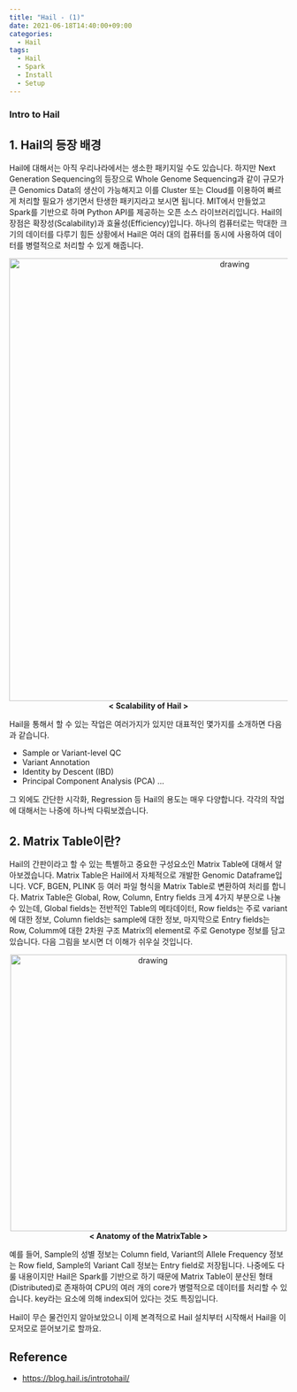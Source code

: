 ```yaml
---
title: "Hail - (1)"
date: 2021-06-18T14:40:00+09:00
categories:
  - Hail
tags:
  - Hail
  - Spark
  - Install
  - Setup
---
```


### Intro to Hail

## 1. Hail의 등장 배경

Hail에 대해서는 아직 우리나라에서는 생소한 패키지일 수도 있습니다. 하지만 Next Generation Sequencing의 등장으로 Whole Genome Sequencing과 같이 규모가 큰 Genomics Data의 생산이 가능해지고 이를 Cluster 또는 Cloud를 이용하여 빠르게 처리할 필요가 생기면서 탄생한 패키지라고 보시면 됩니다. MIT에서 만들었고 Spark를 기반으로 하며 Python API를 제공하는 오픈 소스 라이브러리입니다.
Hail의 장점은 확장성(Scalability)과 효율성(Efficiency)입니다. 하나의 컴퓨터로는 막대한 크기의 데이터를 다루기 힘든 상황에서 Hail은 여러 대의 컴퓨터를 동시에 사용하여 데이터를 병렬적으로 처리할 수 있게 해줍니다.

<center>
<img src="https://blog.hail.is/content/images/2020/04/image-11.png" alt="drawing" width="800"/>

<b>
< Scalability of Hail >
</b>
</center>

Hail을 통해서 할 수 있는 작업은 여러가지가 있지만 대표적인 몇가지를 소개하면 다음과 같습니다.

- Sample or Variant-level QC
- Variant Annotation
- Identity by Descent (IBD)
- Principal Component Analysis (PCA) ...
  
그 외에도 간단한 시각화, Regression 등 Hail의 용도는 매우 다양합니다. 각각의 작업에 대해서는 나중에 하나씩 다뤄보겠습니다.

  
## 2. Matrix Table이란?

Hail의 간판이라고 할 수 있는 특별하고 중요한 구성요소인 Matrix Table에 대해서 알아보겠습니다. Matrix Table은 Hail에서 자체적으로 개발한 Genomic Dataframe입니다. VCF, BGEN, PLINK 등 여러 파일 형식을 Matrix Table로 변환하여 처리를 합니다. Matrix Table은 Global, Row, Column, Entry fields 크게 4가지 부분으로 나눌 수 있는데, Global fields는 전반적인 Table의 메타데이터, Row fields는 주로 variant에 대한 정보, Column fields는 sample에 대한 정보, 마지막으로 Entry fields는 Row, Columm에 대한 2차원 구조 Matrix의 element로 주로 Genotype 정보를 담고 있습니다. 다음 그림을 보시면 더 이해가 쉬우실 것입니다.

<center>
<img src="https://blog.hail.is/content/images/2020/04/image-18.png" alt="drawing" width="500"/>

<b>
< Anatomy of the MatrixTable >
</b>
</center>

예를 들어, Sample의 성별 정보는 Column field, Variant의 Allele Frequency 정보는 Row field, Sample의 Variant Call 정보는 Entry field로 저장됩니다. 나중에도 다룰 내용이지만 Hail은 Spark를 기반으로 하기 때문에 Matrix Table이 분산된 형태(Distributed)로 존재하여 CPU의 여러 개의 core가 병렬적으로 데이터를 처리할 수 있습니다. key라는 요소에 의해 index되어 있다는 것도 특징입니다.
<br>

Hail이 무슨 물건인지 알아보았으니 이제 본격적으로 Hail 설치부터 시작해서 Hail을 이모저모로 뜯어보기로 할까요.
<br>

Reference
---
- https://blog.hail.is/introtohail/